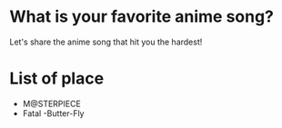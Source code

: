 # What is your favorite anime song?
Let's share the anime song that hit you the hardest! 

# List of place
- M@STERPIECE
- Fatal
-Butter-Fly
